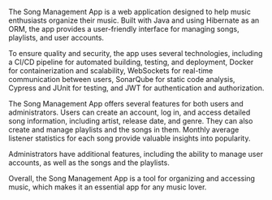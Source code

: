The Song Management App is a web application designed to help music enthusiasts organize their music. 
Built with Java and using Hibernate as an ORM, the app provides a user-friendly interface for managing songs, playlists, and user accounts.

To ensure quality and security, the app uses several technologies, 
including a CI/CD pipeline for automated building, testing, and deployment, 
Docker for containerization and scalability, 
WebSockets for real-time communication between users,
SonarQube for static code analysis,
Cypress and JUnit for testing,
and JWT for authentication and authorization.

The Song Management App offers several features for both users and administrators. Users can create an account, log in, and access detailed song information, including artist, release date, and genre. They can also create and manage playlists and the songs in them. 
Monthly average listener statistics for each song provide valuable insights into popularity.

Administrators have additional features, including the ability to manage user accounts, as well as the songs and the playlists.

Overall, the Song Management App is a tool for organizing and accessing music, which makes it an essential app for any music lover.
